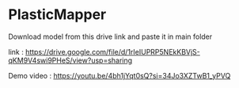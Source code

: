 # PlasticMapper

Download model from this drive link and paste it in main folder

link : https://drive.google.com/file/d/1rIeIUPRP5NEkKBVjS-qKM9V4swi9PHeS/view?usp=sharing

Demo video : https://youtu.be/4bh1jYqt0sQ?si=34Jo3XZTwB1_yPVQ
